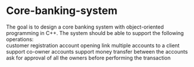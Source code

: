 # Core-banking-system

The goal is to design a core banking system with object-oriented programming in C++. 
The system should be able to support the following operations:  
  customer registration 
  account opening 
  link multiple accounts to a client 
  support co-owner accounts 
  support money transfer between the accounts 
  ask for approval of all the owners before performing the transaction
